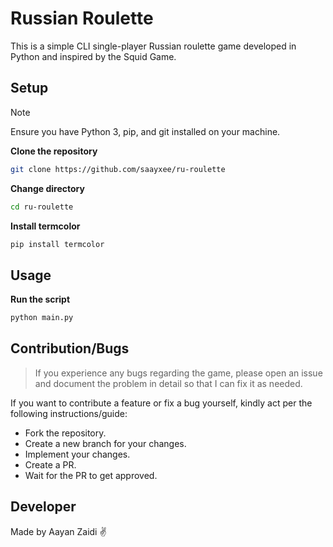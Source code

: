 # Russian Roulette

This is a simple CLI single-player Russian roulette game developed in Python and inspired by the Squid Game.

## Setup
> [!NOTE]  
> Ensure you have Python 3, pip, and git installed on your machine.

**Clone the repository**

```bash
git clone https://github.com/saayxee/ru-roulette
```

**Change directory**

```bash
cd ru-roulette
```

**Install termcolor**  

```bash
pip install termcolor
```

## Usage
**Run the script**
```bash
python main.py
```

## Contribution/Bugs
> If you experience any bugs regarding the game, please open an issue and document the problem in detail so that I can fix it as needed.

If you want to contribute a feature or fix a bug yourself, kindly act per the following instructions/guide:
- Fork the repository.
- Create a new branch for your changes.
- Implement your changes.
- Create a PR.
- Wait for the PR to get approved.

## Developer
Made by Aayan Zaidi ✌️







